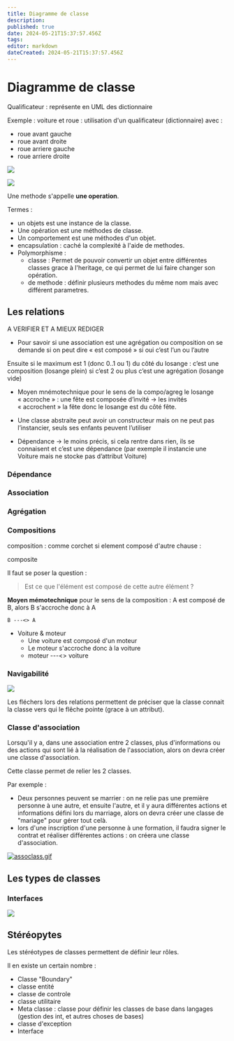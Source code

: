```yaml
---
title: Diagramme de classe
description: 
published: true
date: 2024-05-21T15:37:57.456Z
tags: 
editor: markdown
dateCreated: 2024-05-21T15:37:57.456Z
---
```


# Diagramme de classe

Qualificateur : représente en UML des dictionnaire

Exemple : voiture et roue : utilisation d'un qualificateur (dictionnaire) avec :
- roue avant gauche
- roue avant droite
- roue arriere gauche
- roue arriere droite

[![](https://wiki.akipe.fr///uploads/images/gallery/2022-09/scaled-1680-/2lEPLm8wbiirtxsm-image-1663059960468.png)](https://wiki.akipe.fr///uploads/images/gallery/2022-09/2lEPLm8wbiirtxsm-image-1663059960468.png)


[![](https://wiki.akipe.fr///uploads/images/gallery/2022-09/scaled-1680-/uvXTr9Ar1KBMbMik-image-1662713409549.png)](https://wiki.akipe.fr///uploads/images/gallery/2022-09/uvXTr9Ar1KBMbMik-image-1662713409549.png)

Une methode s'appelle **une operation**.

Termes :
- un objets est une instance de la classe.
- Une opération est une méthodes de classe.
- Un comportement est une méthodes d'un objet.
- encapsulation : caché la complexité à l'aide de methodes.
- Polymorphisme :
	- classe : Permet de pouvoir convertir un objet entre différentes classes grace à l'heritage, ce qui permet de lui faire changer son opération.
    - de methode : définir plusieurs methodes du même nom mais avec différent parametres.
    
## Les relations

A VERIFIER ET A MIEUX REDIGER

- Pour savoir si une association est une agrégation ou composition on se demande si on peut dire « est composé » si oui c’est l’un ou l’autre

Ensuite si le maximum est 1 (donc 0..1 ou 1) du côté du losange : c’est une composition (losange plein) si c’est 2 ou plus c’est une agrégation (losange vide)

- Moyen mnémotechnique pour le sens de la compo/agreg le losange « accroche » : une fête est composée d’invité → les invités « accrochent » la fête donc le losange est du côté fête.

- Une classe abstraite peut avoir un constructeur mais on ne peut pas l’instancier, seuls ses enfants peuvent l’utiliser

- Dépendance → le moins précis, si cela rentre dans rien, ils se connaisent et c’est une dépendance (par exemple il instancie une Voiture mais ne stocke pas d’attribut Voiture)


### Dépendance

### Association

### Agrégation

### Compositions

composition : comme corchet
si element composé d'autre chause :

composite 

Il faut se poser la question :

> Est ce que l'élément est composé de cette autre élément ?

**Moyen mémotechnique** pour le sens de la composition : A est composé de B, alors B s'accroche donc à A

```
B ---<> A
```

- Voiture & moteur
	- Une voiture est composé d'un moteur
	- Le moteur s'accroche donc à la voiture
    - moteur ---<> voiture

### Navigabilité

[![](https://wiki.akipe.fr///uploads/images/gallery/2022-09/scaled-1680-/v9xniKOUWTmQ2i9L-image-1662706947255.png)](https://wiki.akipe.fr///uploads/images/gallery/2022-09/v9xniKOUWTmQ2i9L-image-1662706947255.png)

Les fléchers lors des relations permettent de préciser que la classe connait la classe vers qui le flêche pointe (grace à un attribut).

### Classe d'association

Lorsqu'il y a, dans une association entre 2 classes, plus d'informations ou des actions qui sont lié à la réalisation de l'association, alors on devra créer une classe d'association.

Cette classe permet de relier les 2 classes.

Par exemple :

- Deux personnes peuvent se marrier : on ne relie pas une première personne à une autre, et ensuite l'autre, et il y aura différentes actions et informations défini lors du marriage, alors on devra créer une classe de "mariage" pour gérer tout celà.
- lors d'une inscription d'une personne à une formation, il faudra signer le contrat et réaliser différentes actions : on créera une classe d'association.

[![assoclass.gif](https://wiki.akipe.fr///uploads/images/gallery/2022-10/dd3Q9sImo5HTPsK3-assoclass.gif)](https://wiki.akipe.fr///uploads/images/gallery/2022-10/dd3Q9sImo5HTPsK3-assoclass.gif)

## Les types de classes

### Interfaces

[![](https://wiki.akipe.fr///uploads/images/gallery/2022-09/scaled-1680-/LqvVOjwk2NfB5GhS-image-1662712694347.png)](https://wiki.akipe.fr///uploads/images/gallery/2022-09/LqvVOjwk2NfB5GhS-image-1662712694347.png)

## Stéréopytes

Les stéréotypes de classes permettent de définir leur rôles.

Il en existe un certain nombre :

- Classe "Boundary"
- classe entité
- classe de controle
- classe utilitaire
- Meta classe : classe pour définir les classes de base dans langages (gestion des int, et autres choses de bases)
- classe d'exception
- Interface
